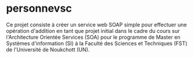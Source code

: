 # personnevsc
Ce projet consiste à créer un service web SOAP simple pour effectuer une opération d'addition en tant que projet initial dans le cadre du cours sur l'Architecture Orientée Services (SOA) pour le programme de Master en Systèmes d'information (SI) à la Faculté des Sciences et Techniques (FST) de l'Université de Noukchott (UN).
